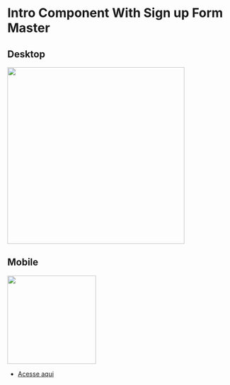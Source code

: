 # Intro Component With Sign up Form Master

## Desktop

<img src='https://cdn.discordapp.com/attachments/920032936823238658/936622461351505960/unknown.png' width='400px'>

## Mobile

<img src='https://cdn.discordapp.com/attachments/920032936823238658/936628644246343700/unknown.png' width='200px'>

- [Acesse aqui](https://eduardohoths.github.io/front-end-mentor/intro-component-with-signup-form-master/)